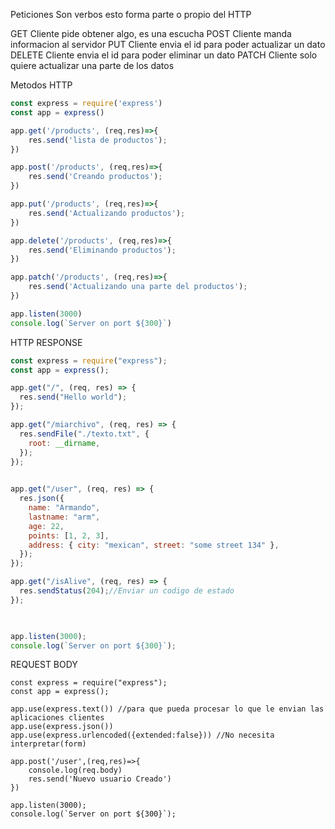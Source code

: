 Peticiones Son verbos esto forma parte o propio del HTTP 

GET
Cliente pide obtener algo, es una escucha 
POST
Cliente manda informacion al servidor
PUT
Cliente envia el id para poder actualizar un dato
DELETE
Cliente envia el id para poder eliminar un dato
PATCH
Cliente solo quiere actualizar una parte de los datos

Metodos HTTP

```js
const express = require('express')
const app = express()

app.get('/products', (req,res)=>{
    res.send('lista de productos');
})

app.post('/products', (req,res)=>{
    res.send('Creando productos');
})

app.put('/products', (req,res)=>{
    res.send('Actualizando productos');
})

app.delete('/products', (req,res)=>{
    res.send('Eliminando productos');
})

app.patch('/products', (req,res)=>{
    res.send('Actualizando una parte del productos');
})

app.listen(3000)
console.log(`Server on port ${300}`)
```

HTTP RESPONSE

```js
const express = require("express");
const app = express();

app.get("/", (req, res) => {
  res.send("Hello world");
});

app.get("/miarchivo", (req, res) => {
  res.sendFile("./texto.txt", {
    root: __dirname,
  });
});

  
app.get("/user", (req, res) => {
  res.json({
    name: "Armando",
    lastname: "arm",
    age: 22,
    points: [1, 2, 3],
    address: { city: "mexican", street: "some street 134" },
  });
});

app.get("/isAlive", (req, res) => {
  res.sendStatus(204);//Enviar un codigo de estado
});

  

app.listen(3000);
console.log(`Server on port ${300}`);
```


REQUEST BODY

```JS
const express = require("express");
const app = express();

app.use(express.text()) //para que pueda procesar lo que le envian las aplicaciones clientes
app.use(express.json())
app.use(express.urlencoded({extended:false})) //No necesita interpretar(form)

app.post('/user',(req,res)=>{
    console.log(req.body)
    res.send('Nuevo usuario Creado')
})

app.listen(3000);
console.log(`Server on port ${300}`);
```